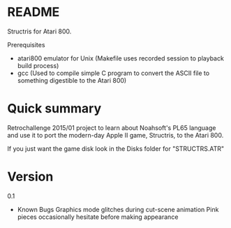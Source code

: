# README #

Structris for Atari 800.

Prerequisites

   * atari800 emulator for Unix (Makefile uses recorded session to playback build process)
   * gcc (Used to compile simple C program to convert the ASCII file to something digestible to the Atari 800)

# Quick summary #
Retrochallenge 2015/01 project to learn about Noahsoft's PL65 language and use it to port the modern-day Apple II game, Structris, to the Atari 800.

If you just want the game disk look in the Disks folder for "STRUCTRS.ATR"

#  Version #
0.1

* Known Bugs
Graphics mode glitches during cut-scene animation
Pink pieces occasionally hesitate before making appearance